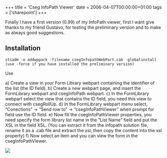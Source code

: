 +++
title = 'Cseg InfoPath Viewer'
date = 2006-04-07T00:00:00+01:00
tags = ['sharepoint']
+++

Finally I have a first version (0.99) of my InfoPath viewer, first I want give thanks to my friend Gustavo, for testing the preliminary version and to make as always good suggestions.


## Installation


`stsadm -o addwppack -filename csegInfopathWebPart.cab -globalinstall  (use -force if you have installed the preliminary version)`


Use

a) Create a view in your Form Library webpart containing the identifier of the list (the ID field).
b) Create a new webpart page, and insert the FormLibrary webpart and csegInfoPath webpart.
c) In the FormLibrary webpart select the view that contains the ID field, you need this view to connect with csegRollUp.
d) In the FormLibrary webpart menu select, “Conections” -> “Send row to” -> “csegInfoPathViewer” when prompt for field use the ID field.
e) Now fill the csegInfoPathViewer properties, you need specify the form library list name in the “List Name” field and put the XSL in the field XSL. (You can extract it from the infopath solution file, rename it as a .cab file and extract the xsl, then copy the content into the xsl property)
f) Now select an item and you can view the form in the csegInfoPathViewer.

![](/images/Sharepoint/csegInfoPathViewer.jpg)